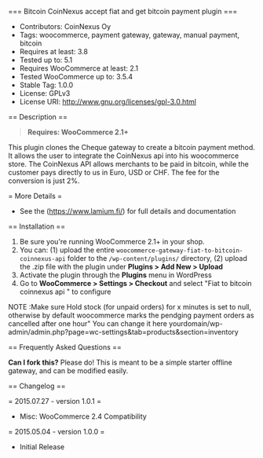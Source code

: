 === Bitcoin CoinNexus accept fiat and get bitcoin payment plugin ===

 - Contributors: CoinNexus Oy
 - Tags: woocommerce, payment gateway, gateway, manual payment, bitcoin
 - Requires at least: 3.8
 - Tested up to: 5.1
 - Requires WooCommerce at least: 2.1
 - Tested WooCommerce up to: 3.5.4
 - Stable Tag: 1.0.0
 - License: GPLv3
 - License URI: http://www.gnu.org/licenses/gpl-3.0.html

== Description ==

> **Requires: WooCommerce 2.1+**

This plugin clones the Cheque gateway to create a bitcoin payment method. It allows the user to integrate the CoinNexus api into his woocommerce store.
The CoinNexus API allows merchants to be paid in bitcoin, while the customer pays directly to us in Euro, USD or CHF. The fee for the conversion is just 2%.

= More Details =
 - See the (https://www.lamium.fi/) for full details and documentation

== Installation ==

1. Be sure you're running WooCommerce 2.1+ in your shop.
2. You can: (1) upload the entire `woocommerce-gateway-fiat-to-bitcoin-coinnexus-api` folder to the `/wp-content/plugins/` directory, (2) upload the .zip file with the plugin under **Plugins &gt; Add New &gt; Upload**
3. Activate the plugin through the **Plugins** menu in WordPress
4. Go to **WooCommerce &gt; Settings &gt; Checkout** and select "Fiat to bitcoin coinnexus api " to configure

NOTE :Make sure Hold stock (for unpaid orders) for x minutes is set to null, otherwise by default woocommerce marks the pendging payment orders as cancelled after one hour"
You can change it here 
yourdomain/wp-admin/admin.php?page=wc-settings&tab=products&section=inventory

== Frequently Asked Questions ==

**Can I fork this?**
Please do! This is meant to be a simple starter offline gateway, and can be modified easily.

== Changelog ==

= 2015.07.27 - version 1.0.1 =
 * Misc: WooCommerce 2.4 Compatibility

= 2015.05.04 - version 1.0.0 =
 * Initial Release
